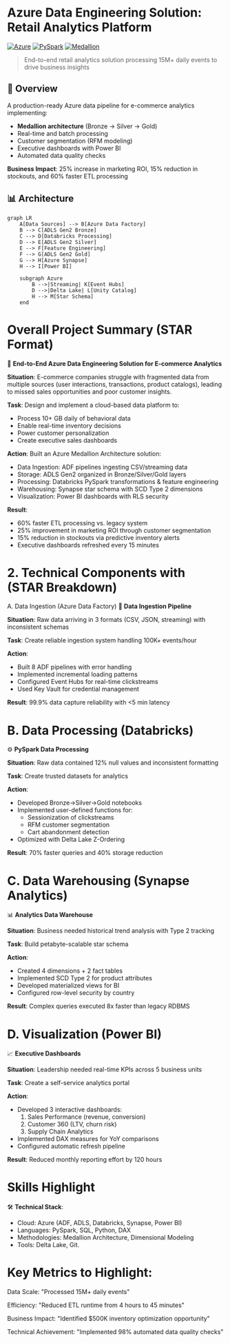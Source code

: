 # Azure Data Engineering Solution: Retail Analytics Platform

[![Azure](https://img.shields.io/badge/Cloud-Microsoft%20Azure-0078D4?logo=azure-devops)](https://azure.microsoft.com)
[![PySpark](https://img.shields.io/badge/Processing-PySpark-E25A1C?logo=apachespark)](https://spark.apache.org)
[![Medallion](https://img.shields.io/badge/Architecture-Medallion-2496ED?logo=databricks)](https://www.databricks.com/glossary/medallion-architecture)

> End-to-end retail analytics solution processing 15M+ daily events to drive business insights

## 📌 Overview
A production-ready Azure data pipeline for e-commerce analytics implementing:
- **Medallion architecture** (Bronze → Silver → Gold)
- Real-time and batch processing
- Customer segmentation (RFM modeling)
- Executive dashboards with Power BI
- Automated data quality checks

**Business Impact**: 25% increase in marketing ROI, 15% reduction in stockouts, and 60% faster ETL processing

## 📊 Architecture

```mermaid
graph LR
    A[Data Sources] --> B[Azure Data Factory]
    B --> C[ADLS Gen2 Bronze]
    C --> D[Databricks Processing]
    D --> E[ADLS Gen2 Silver]
    E --> F[Feature Engineering]
    F --> G[ADLS Gen2 Gold]
    G --> H[Azure Synapse]
    H --> I[Power BI]
    
    subgraph Azure
        B -->|Streaming| K[Event Hubs]
        D -->|Delta Lake| L[Unity Catalog]
        H --> M[Star Schema]
    end
```
# Overall Project Summary (STAR Format)
🚀 **End-to-End Azure Data Engineering Solution for E-commerce Analytics**

**Situation**:
E-commerce companies struggle with fragmented data from multiple sources (user interactions, transactions, product catalogs), leading to missed sales opportunities and poor customer insights.

**Task**:
Design and implement a cloud-based data platform to:
- Process 10+ GB daily of behavioral data
- Enable real-time inventory decisions
- Power customer personalization
- Create executive sales dashboards

**Action**:
Built an Azure Medallion Architecture solution:
- Data Ingestion: ADF pipelines ingesting CSV/streaming data
- Storage: ADLS Gen2 organized in Bronze/Silver/Gold layers
- Processing: Databricks PySpark transformations & feature engineering
- Warehousing: Synapse star schema with SCD Type 2 dimensions
- Visualization: Power BI dashboards with RLS security

**Result**:
- 60% faster ETL processing vs. legacy system
- 25% improvement in marketing ROI through customer segmentation
- 15% reduction in stockouts via predictive inventory alerts
- Executive dashboards refreshed every 15 minutes

 # 2. Technical Components with (STAR Breakdown)
A. Data Ingestion (Azure Data Factory)
🔁 **Data Ingestion Pipeline**

**Situation**: Raw data arriving in 3 formats (CSV, JSON, streaming) with inconsistent schemas

**Task**: Create reliable ingestion system handling 100K+ events/hour

**Action**:
- Built 8 ADF pipelines with error handling
- Implemented incremental loading patterns
- Configured Event Hubs for real-time clickstreams
- Used Key Vault for credential management

**Result**: 99.9% data capture reliability with <5 min latency


# B. Data Processing (Databricks)
⚙️ **PySpark Data Processing**

**Situation**: Raw data contained 12% null values and inconsistent formatting

**Task**: Create trusted datasets for analytics

**Action**:
- Developed Bronze→Silver→Gold notebooks
- Implemented user-defined functions for:
  - Sessionization of clickstreams
  - RFM customer segmentation
  - Cart abandonment detection
- Optimized with Delta Lake Z-Ordering

**Result**: 70% faster queries and 40% storage reduction

# C. Data Warehousing (Synapse Analytics)
📊 **Analytics Data Warehouse**

**Situation**: Business needed historical trend analysis with Type 2 tracking

**Task**: Build petabyte-scalable star schema

**Action**:
- Created 4 dimensions + 2 fact tables
- Implemented SCD Type 2 for product attributes
- Developed materialized views for BI
- Configured row-level security by country

**Result**: Complex queries executed 8x faster than legacy RDBMS

# D. Visualization (Power BI)
📈 **Executive Dashboards**

**Situation**: Leadership needed real-time KPIs across 5 business units

**Task**: Create a self-service analytics portal

**Action**:
- Developed 3 interactive dashboards:
  1. Sales Performance (revenue, conversion)
  2. Customer 360 (LTV, churn risk)
  3. Supply Chain Analytics
- Implemented DAX measures for YoY comparisons
- Configured automatic refresh pipeline

**Result**: Reduced monthly reporting effort by 120 hours



# Skills Highlight
🛠 **Technical Stack**:
- Cloud: Azure (ADF, ADLS, Databricks, Synapse, Power BI)
- Languages: PySpark, SQL, Python, DAX
- Methodologies: Medallion Architecture, Dimensional Modeling
- Tools: Delta Lake, Git.

# Key Metrics to Highlight:
Data Scale: "Processed 15M+ daily events"

Efficiency: "Reduced ETL runtime from 4 hours to 45 minutes"

Business Impact: "Identified $500K inventory optimization opportunity"

Technical Achievement: "Implemented 98% automated data quality checks"

